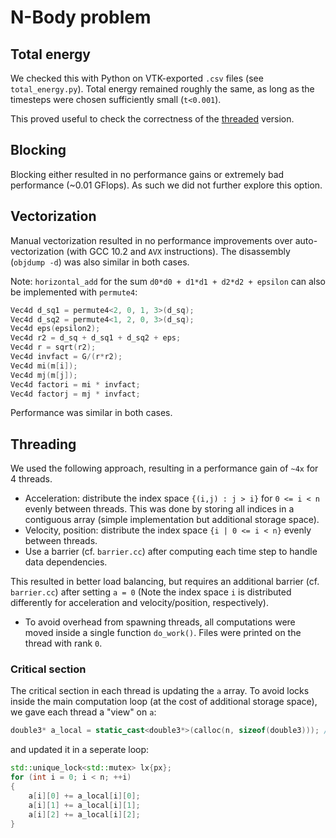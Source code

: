 # N-Body problem

## Total energy

We checked this with Python on VTK-exported `.csv` files (see `total_energy.py`). Total energy remained roughly the same, as long as the timesteps were chosen sufficiently small (`t<0.001`).

This proved useful to check the correctness of the [threaded](#Threaded) version.

## Blocking

Blocking either resulted in no performance gains or extremely bad performance (~0.01 GFlops). As such we did not further explore this option.

## Vectorization

Manual vectorization resulted in no performance improvements over auto-vectorization (with GCC 10.2 and `AVX` instructions). The disassembly (`objdump -d`) was also similar in both cases.

Note: `horizontal_add` for the sum `d0*d0 + d1*d1 + d2*d2 + epsilon` can also be implemented with `permute4`:

```cpp
Vec4d d_sq1 = permute4<2, 0, 1, 3>(d_sq);
Vec4d d_sq2 = permute4<1, 2, 0, 3>(d_sq);
Vec4d eps(epsilon2);
Vec4d r2 = d_sq + d_sq1 + d_sq2 + eps;
Vec4d r = sqrt(r2);
Vec4d invfact = G/(r*r2);
Vec4d mi(m[i]);
Vec4d mj(m[j]);
Vec4d factori = mi * invfact;
Vec4d factorj = mj * invfact;
```
Performance was similar in both cases.

## Threading

We used the following approach, resulting in a performance gain of `~4x` for 4 threads.

* Acceleration: distribute the index space `{(i,j) : j > i}` for `0 <= i < n` evenly between threads. This was done by storing all indices in a contiguous array (simple implementation but additional storage space).
* Velocity, position: distribute the index space `{i | 0 <= i < n}` evenly between threads.
* Use a barrier (cf. `barrier.cc`) after computing each time step to handle data dependencies.

This resulted in better load balancing, but requires an additional barrier (cf. `barrier.cc`) after setting `a = 0` (Note the index space `i` is distributed differently for acceleration and velocity/position, respectively).

* To avoid overhead from spawning threads, all computations were moved inside a single function `do_work()`. Files were printed on the thread with rank `0`.

### Critical section

The critical section in each thread is updating the `a` array. To avoid locks inside the main computation loop (at the cost of additional storage space), we gave each thread a "view" on `a`:

```cpp
double3* a_local = static_cast<double3*>(calloc(n, sizeof(double3))); // zero-initialized
```

and updated it in a seperate loop:

```cpp
std::unique_lock<std::mutex> lx{px};
for (int i = 0; i < n; ++i)
{
    a[i][0] += a_local[i][0];
    a[i][1] += a_local[i][1];
    a[i][2] += a_local[i][2];
}
```
